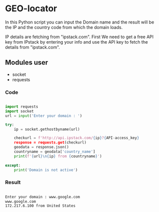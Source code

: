 # GEO-locator

In this Python script you can input the Domain name and the result will be the IP and the country code from which the domain loads.

IP details are fetching from "ipstack.com". First We need to get a free API key from IPstack by entering your info and use the API key to fetch the details from "ipstack.com".

## Modules user

- socket
- requests

### Code

```python

import requests
import socket
url = input('Enter your domain : ')

try:
    ip = socket.gethostbyname(url)

    checkurl = f'http://api.ipstack.com/{ip}?{API-access_key}
    response = requests.get(checkurl)
    geodata = response.json()
    countryname = geodata['country_name']
    print(f'{url}\n{ip} from {countryname}')
    
except:
    print('Domain is not active')

```


### Result

```bash

Enter your domain : www.google.com
www.google.com
172.217.6.100 from United States

```
